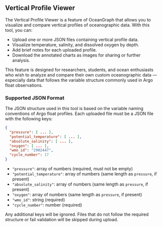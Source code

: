 ## Vertical Profile Viewer

The Vertical Profile Viewer is a feature of OceanGraph that allows you to visualize and compare vertical profiles of oceanographic data. With this tool, you can:

- Upload one or more JSON files containing vertical profile data.
- Visualize temperature, salinity, and dissolved oxygen by depth.
- Add brief notes for each uploaded profile.
- Download the annotated charts as images for sharing or further analysis.

This feature is designed for researchers, students, and ocean enthusiasts who wish to analyze and compare their own custom oceanographic data — especially data that follows the variable structure commonly used in Argo float observations.

### Supported JSON Format

The JSON structure used in this tool is based on the variable naming conventions of Argo float profiles. Each uploaded file must be a JSON file with the following keys:

```json
{
  "pressure": [ ... ],
  "potential_temperature": [ ... ],
  "absolute_salinity": [ ... ],
  "oxygen": [ ... ],
  "wmo_id": "2902447",
  "cycle_number": 17
}
```

- `"pressure"`: array of numbers (required, must not be empty)
- `"potential_temperature"`: array of numbers (same length as `pressure`, if present)
- `"absolute_salinity"`: array of numbers (same length as `pressure`, if present)
- `"oxygen"`: array of numbers (same length as `pressure`, if present)
- `"wmo_id"`: string (required)
- `"cycle_number"`: number (required)

Any additional keys will be ignored. Files that do not follow the required structure or fail validation will be skipped during upload.
